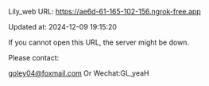 Lily_web URL: https://ae6d-61-165-102-156.ngrok-free.app

Updated at: 2024-12-09 19:15:20

If you cannot open this URL, the server might be down.

Please contact: 

goley04@foxmail.com Or Wechat:GL_yeaH